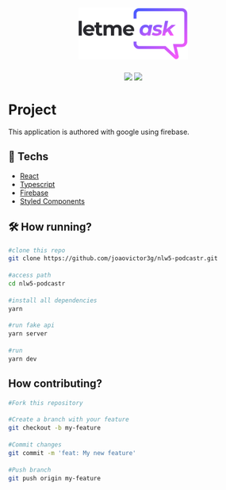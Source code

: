 <h1 align="center">
  <img alt="podcastr" title="podcastr" src="./src/assets/logo.svg" width="220px" />
</h1>

<div align="center">
    <img src="https://img.shields.io/badge/joaovictor3g-LetMeAsk" />
    <img src="https://img.shields.io/badge/license-MIT-green"/>
</div>

# Project 
This application is authored with google using firebase.

## 🚀 Techs
- [React](https://pt-br.reactjs.org/)
- [Typescript](https://www.typescriptlang.org/)
- [Firebase](console.firebase.google.com)
- [Styled Components](https://styled-components.com/)


## 🛠️ How running?
```bash
#clone this repo
git clone https://github.com/joaovictor3g/nlw5-podcastr.git

#access path
cd nlw5-podcastr

#install all dependencies
yarn

#run fake api
yarn server

#run 
yarn dev
```

## How contributing?
```bash
#Fork this repository

#Create a branch with your feature 
git checkout -b my-feature

#Commit changes 
git commit -m 'feat: My new feature'

#Push branch 
git push origin my-feature
```


